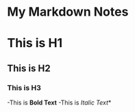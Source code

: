 # My Markdown Notes

# This is H1
## This is H2
### This is H3

-This is **Bold Text**
-This is *Italic Text**

<Here is a block quote>

